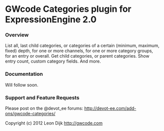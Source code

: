 # GWcode Categories plugin for ExpressionEngine 2.0

### Overview

List all, last child categories, or categories of a certain (minimum, maximum, fixed) depth, for one or more channels, for one or more category groups, for an entry or overall. Get child categories, or parent categories. Show entry count, custom category fields. And more.

### Documentation

Will follow soon.

### Support and Feature Requests
Please post on the @devot_ee forums:
http://devot-ee.com/add-ons/gwcode-categories/

Copyright (c) 2012 Leon Dijk
http://gwcode.com